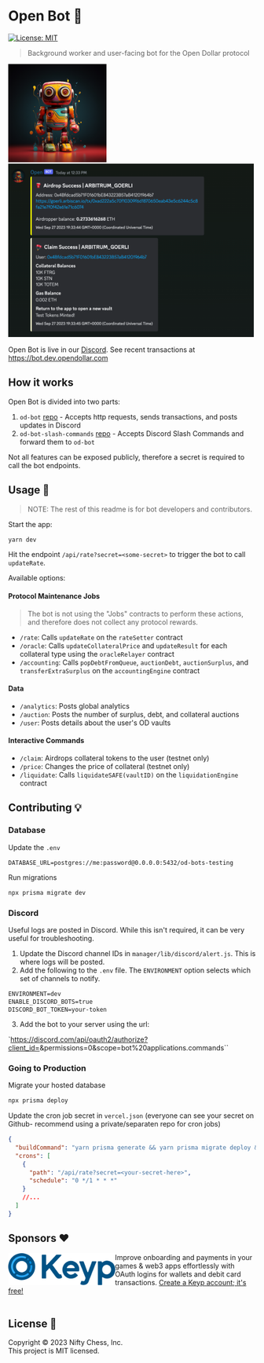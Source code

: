 <h1 align="left">Open Bot 🤖</h1>
<p align="left">
  <a href="#" target="_blank">
    <img alt="License: MIT" src="https://img.shields.io/badge/License-MIT-blue.svg" />
  </a>
</p>

> Background worker and user-facing bot for the Open Dollar protocol

<img src="./od-bot.png" width="200px">

<img src="./example.png" width="500px">

Open Bot is live in our [Discord](https://discord.opendollar.com). See recent transactions at https://bot.dev.opendollar.com

## How it works

Open Bot is divided into two parts:

1. `od-bot` [repo](https://github.com/open-dollar/od-bot) - Accepts http requests, sends transactions, and posts updates in Discord
2. `od-bot-slash-commands` [repo](https://github.com/open-dollar/od-bot-slash-commands) - Accepts Discord Slash Commands and forward them to `od-bot`

Not all features can be exposed publicly, therefore a secret is required to call the bot endpoints.

## Usage 📖

> NOTE: The rest of this readme is for bot developers and contributors.

Start the app:

```bash
yarn dev
```

Hit the endpoint `/api/rate?secret=<some-secret>` to trigger the bot to call `updateRate`.

Available options:

#### Protocol Maintenance Jobs

> The bot is not using the "Jobs" contracts to perform these actions, and therefore does not collect any protocol rewards.

- `/rate`: Calls `updateRate` on the `rateSetter` contract
- `/oracle`: Calls `updateCollateralPrice` and `updateResult` for each collateral type using the `oracleRelayer` contract
- `/accounting`: Calls `popDebtFromQueue`, `auctionDebt`, `auctionSurplus`, and `transferExtraSurplus` on the `accountingEngine` contract

#### Data

- `/analytics`: Posts global analytics
- `/auction`: Posts the number of surplus, debt, and collateral auctions
- `/user`: Posts details about the user's OD vaults

#### Interactive Commands

- `/claim`: Airdrops collateral tokens to the user (testnet only)
- `/price`: Changes the price of collateral (testnet only)
- `/liquidate`: Calls `liquidateSAFE(vaultID)` on the `liquidationEngine` contract

## Contributing 💡

### Database

Update the `.env`

```
DATABASE_URL=postgres://me:password@0.0.0.0:5432/od-bots-testing
```

Run migrations

```bash
npx prisma migrate dev
```

### Discord

Useful logs are posted in Discord. While this isn't required, it can be very useful for troubleshooting.

1. Update the Discord channel IDs in `manager/lib/discord/alert.js`. This is where logs will be posted.
2. Add the following to the `.env` file. The `ENVIRONMENT` option selects which set of channels to notify.

```
ENVIRONMENT=dev
ENABLE_DISCORD_BOTS=true
DISCORD_BOT_TOKEN=your-token
```

3. Add the bot to your server using the url:

`https://discord.com/api/oauth2/authorize?client_id=<your-client-id>&permissions=0&scope=bot%20applications.commands``

### Going to Production

Migrate your hosted database

```bash
npx prisma deploy
```

Update the cron job secret in `vercel.json` (everyone can see your secret on Github- recommend using a private/separaten repo for cron jobs)

```json
{
  "buildCommand": "yarn prisma generate && yarn prisma migrate deploy && next build",
  "crons": [
    {
      "path": "/api/rate?secret=<your-secret-here>",
      "schedule": "0 */1 * * *"
    }
    //...
  ]
}
```

## Sponsors ❤️

[<img height="65" align="left" src="https://github.com/UseKeyp/.github/blob/main/Keyp-Logo-Color.png?raw=true" alt="keyp-logo">][sponsor-keyp] Improve onboarding and payments in your games & web3 apps effortlessly with OAuth logins for wallets and debit card transactions. [Create a Keyp account; it's free!][sponsor-keyp]<br><br>

## License 📝

Copyright © 2023 Nifty Chess, Inc.<br />
This project is MIT licensed.

[sponsor-keyp]: https://UseKeyp.com
